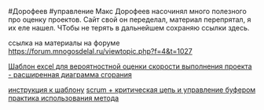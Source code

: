 #Дорофеев #управление 
Макс Дорофеев насочинял много полезного про оценку проектов. Сайт свой он переделал, материал перепрятал, я их еле нашел. ЧТобы не терять в дальнейшем сохраняю ссылки здесь.

ссылка на материалы на форуме
https://forum.mnogosdelal.ru/viewtopic.php?f=4&t=1027

[Шаблон excel для вероятностной оценки скорости выполнения проекта - расширенная диаграмма сгорания](https://forum.mnogosdelal.ru/download/file.php?id=505&sid=a13e06887c2b46ff0767a3394becf1f6)

[инструкция к шаблону](https://youtu.be/ZbuC2h-Lya4)
[scrum + критическая цепь и управление буфером](https://youtu.be/GNI8tEahVRI)
[практика использования метода](https://youtu.be/leIRDLCQtR0)

